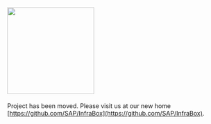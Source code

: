 # <a href="http://infrabox.net"><img src="src\dashboard-client\static\logo_compact_transparent.png" width="200"></a> 

Project has been moved. Please visit us at our new home [https://github.com/SAP/InfraBox](https://github.com/SAP/InfraBox).
